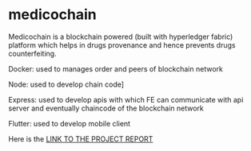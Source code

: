 # medicochain
Medicochain is a blockchain powered (built with hyperledger fabric) platform which helps in drugs provenance and hence prevents drugs counterfeiting.

Docker: used to manages order and peers of blockchain network

Node: used to develop chain code]

Express: used to develop apis with which FE can communicate with api server and eventually chaincode of the blockchain network

Flutter: used to develop mobile client


Here is the [LINK TO THE PROJECT REPORT]([https://example.com](https://github.com/bhuwanadhikari/medicochain/blob/518b6c5a023f24865db9e0caa158d6dba9a54d85/report.pdf))
